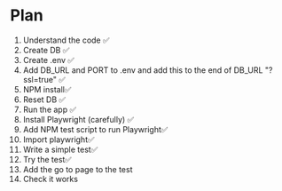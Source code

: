 # Plan

1. Understand the code ✅
2. Create DB ✅
3. Create .env ✅
4. Add DB_URL and PORT to .env and add this to the end of DB_URL "?ssl=true" ✅
5. NPM install✅
6. Reset DB ✅
7. Run the app ✅
8. Install Playwright (carefully) ✅
9. Add NPM test script to run Playwright✅
10. Import playwright✅
11. Write a simple test✅
12. Try the test✅
13. Add the go to page to the test
14. Check it works

